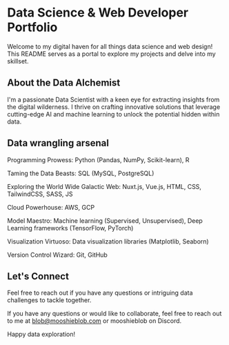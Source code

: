 # Data Science & Web Developer Portfolio

Welcome to my digital haven for all things data science and web design! This README serves as a portal to explore my projects and delve into my skillset.

## About the Data Alchemist

I'm a passionate Data Scientist with a keen eye for extracting insights from the digital wilderness. I thrive on crafting innovative solutions that leverage cutting-edge AI and machine learning to unlock the potential hidden within data.

## Data wrangling arsenal

Programming Prowess: Python (Pandas, NumPy, Scikit-learn), R

Taming the Data Beasts: SQL (MySQL, PostgreSQL)

Exploring the World Wide Galactic Web: Nuxt.js, Vue.js, HTML, CSS, TailwindCSS, SASS, JS

Cloud Powerhouse: AWS, GCP

Model Maestro: Machine learning (Supervised, Unsupervised), Deep Learning frameworks (TensorFlow, PyTorch)

Visualization Virtuoso: Data visualization libraries (Matplotlib, Seaborn)

Version Control Wizard: Git, GitHub

## Let's Connect

Feel free to reach out if you have any questions or intriguing data challenges to tackle together.

If you have any questions or would like to collaborate, feel free to reach out to me at [blob@mooshieblob.com](mailto:blob@mooshieblob.com) or mooshieblob on Discord.

Happy data exploration!
